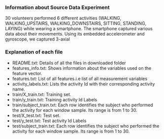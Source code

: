 ### Information about Source Data Experiment

30 volunteers performed 6 different activities (WALKING, WALKING_UPSTAIRS, WALKING_DOWNSTAIRS, SITTING, STANDING, LAYING) while wearing a smartphone. The smartphone captured various data about their movements. Using its embedded accelerometer and gyroscope, we captured 3-axial 

### Explanation of each file

- README.txt: Details of all the files in downloaded folder
- features_info.txt: Shows information about the variables used on the feature vector.
- features.txt: List of all features.i.e list of all measurement variables
- activity_labels.txt: Lists the activity Id with their corresponding activity name.
- train/X_train.txt: Training set.
- train/y_train.txt: Training activity Id Labels
- train/subject_train.txt: Each row identifies the subject who performed the activity for each window sample. Its range is from 1 to 30.
- test/X_test.txt: Test set.
- test/y_test.txt: Test activity Id Labels
- test/subject_train.txt: Each row identifies the subject who performed the activity for each window sample. Its range is from 1 to 30.
